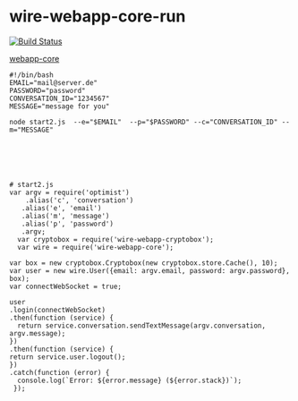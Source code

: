 # wire-webapp-core-run

  
[![Build Status](https://secure.travis-ci.org/robisys/wire-webapp-core-run.svg?branch=master)](https://travis-ci.org/robisys/wire-webapp-core-run)



[webapp-core](https://github.com/wireapp/wire-webapp-core)

    
    #!/bin/bash
    EMAIL="mail@server.de"
    PASSWORD="password"
    CONVERSATION_ID="1234567"
    MESSAGE="message for you"
    
    node start2.js  --e="$EMAIL"  --p="$PASSWORD" --c="CONVERSATION_ID" --m="MESSAGE"
    
  




    # start2.js
    var argv = require('optimist')
        .alias('c', 'conversation')
       .alias('e', 'email')
       .alias('m', 'message')
       .alias('p', 'password')
       .argv;
      var cryptobox = require('wire-webapp-cryptobox');
      var wire = require('wire-webapp-core');
  
    var box = new cryptobox.Cryptobox(new cryptobox.store.Cache(), 10);
    var user = new wire.User({email: argv.email, password: argv.password}, box);
    var connectWebSocket = true;

    user
    .login(connectWebSocket)
    .then(function (service) {
      return service.conversation.sendTextMessage(argv.conversation, argv.message);
    })
    .then(function (service) {
    return service.user.logout();
    })
    .catch(function (error) {
      console.log(`Error: ${error.message} (${error.stack})`);
     });
 

